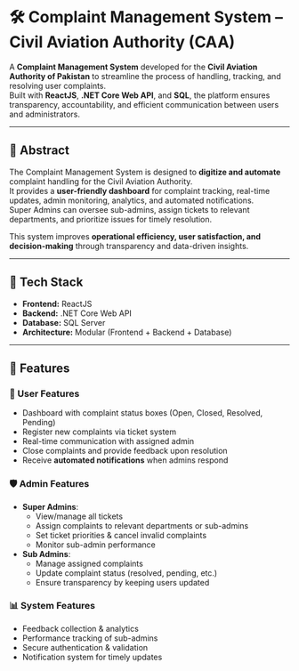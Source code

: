 # 🛠️ Complaint Management System – Civil Aviation Authority (CAA)

A **Complaint Management System** developed for the **Civil Aviation Authority of Pakistan** to streamline the process of handling, tracking, and resolving user complaints.  
Built with **ReactJS**, **.NET Core Web API**, and **SQL**, the platform ensures transparency, accountability, and efficient communication between users and administrators.  

---

## 📑 Abstract
The Complaint Management System is designed to **digitize and automate** complaint handling for the Civil Aviation Authority.  
It provides a **user-friendly dashboard** for complaint tracking, real-time updates, admin monitoring, analytics, and automated notifications.  
Super Admins can oversee sub-admins, assign tickets to relevant departments, and prioritize issues for timely resolution.  

This system improves **operational efficiency, user satisfaction, and decision-making** through transparency and data-driven insights.

---

## 🚀 Tech Stack
- **Frontend:** ReactJS  
- **Backend:** .NET Core Web API  
- **Database:** SQL Server  
- **Architecture:** Modular (Frontend + Backend + Database)  

---

## 📌 Features
### 👤 User Features
- Dashboard with complaint status boxes (Open, Closed, Resolved, Pending)  
- Register new complaints via ticket system  
- Real-time communication with assigned admin  
- Close complaints and provide feedback upon resolution  
- Receive **automated notifications** when admins respond  

### 🛡️ Admin Features
- **Super Admins**:
  - View/manage all tickets  
  - Assign complaints to relevant departments or sub-admins  
  - Set ticket priorities & cancel invalid complaints  
  - Monitor sub-admin performance  
- **Sub Admins**:
  - Manage assigned complaints  
  - Update complaint status (resolved, pending, etc.)  
  - Ensure transparency by keeping users updated  

### 📊 System Features
- Feedback collection & analytics  
- Performance tracking of sub-admins  
- Secure authentication & validation  
- Notification system for timely updates  

